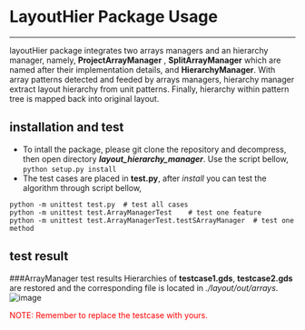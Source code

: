 ﻿# LayoutHier Package Usage

---
   layoutHier package integrates two arrays managers and an hierarchy manager, namely, **ProjectArrayManager** , **SplitArrayManager** which are named after their implementation details, and **HierarchyManager**. With array patterns detected and feeded by arrays managers, hierarchy manager extract layout hierarchy from unit patterns. Finally, hierarchy within pattern tree is mapped back into original layout.

## installation and test
- To intall the package, please git clone the repository and decompress, then open directory ***layout_hierarchy_manager***. Use the script bellow,
`python setup.py install`
- The test cases are placed in **test.py**, after *install* you can test the algorithm through script bellow,

```
python -m unittest test.py  # test all cases
python -m unittest test.ArrayManagerTest    # test one feature
python -m unittest test.ArrayManagerTest.testSArrayManager  # test one method 
```

## test result

###ArrayManager test results
Hierarchies of **testcase1.gds**, **testcase2.gds** are restored and the corresponding file is located in *./layout/out/arrays*.  ![image](http://img5.imgtn.bdimg.com/it/u=1035415831,1465727770&fm=26&gp=0.jpg)

<font color=red>NOTE: Remember to replace the testcase with yours.</font>




